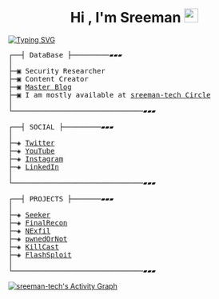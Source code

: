 <h1 align="center">Hi , I'm Sreeman <img src="https://media.giphy.com/media/hvRJCLFzcasrR4ia7z/giphy.gif" width="28"></h1>

<a href="https://git.io/typing-svg"><img src="https://readme-typing-svg.demolab.com?font=Fira+Code&pause=1000&width=435&lines=I+Was+Full+Stuck+Developer+Of+-%3E+ICD;2%2B+Experience+Of+Development+in;Web+design+%26+App+design" alt="Typing SVG" /></a>

<pre>
┌──┤ DataBase ├─────────▰▰▰
│
├─▣ Security Researcher
├─▣ Content Creator
├─▣ <a href="https://sreeman-tech.github.io/">Master Blog</a>
├─▣ I am mostly available at <a href="https://sreeman-tech.github.io/">sreeman-tech Circle</a>
│
└───────────────────────────────▰▰▰

┌──┤ SOCIAL ├─────────▰▰▰
│
├─◈ <a href="https://twitter.com/sreemantech">Twitter</a>
├─◈ <a href="https://www.youtube.com/c/sreeman_tech">YouTube</a>
├─◈ <a href="https://instagram.com/sreemantech">Instagram</a>
├─◈ <a href="https://www.linkedin.com/in/sreemantech">LinkedIn</a>
│
└───────────────────────────────▰▰▰

┌──┤ PROJECTS ├───────▰▰▰
│
├─◈ <a href="https://github.com/sreeman-tech/seeker">Seeker</a>
├─◈ <a href="https://github.com/sreeman-tech/FinalRecon">FinalRecon</a>
├─◈ <a href="https://github.com/sreeman-tech/nexfil-main">NExfil</a>
├─◈ <a href="https://github.com/sreeman-tech/pwnedornot">pwnedOrNot</a>
├─◈ <a href="https://github.com/sreeman-tech/killcast">KillCast</a>
├─◈ <a href="https://github.com/sreeman-tech/flashsploit">FlashSploit</a>
│
└───────────────────────────────▰▰▰
</pre>

<a href="https://github.com/sreeman-tech/github-readme-activity-graph">
    <img alt="sreeman-tech's Activity Graph" src="https://activity-graph.herokuapp.com/graph?username=sreeman-tech&bg_color=0D1117&color=5BCDEC&line=5BCDEC&point=FFFFFF&hide_border=true" />
  </a>
